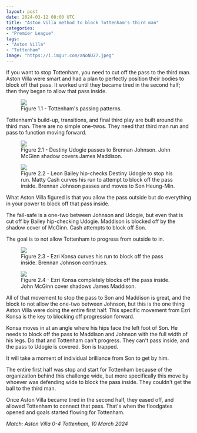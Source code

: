 ```yaml
---
layout: post
date: 2024-03-12 08:00 UTC
title: "Aston Villa method to block Tottenham's third man"
categories:
- "Premier League"
tags:
- "Aston Villa"
- "Tottenham"
image: "https://i.imgur.com/aNoNU27.jpeg"
---
```


If you want to stop Tottenham, you need to cut off the pass to the third man. Aston Villa were smart and had a plan to perfectly position their bodies to block off that pass. It worked until they became tired in the second half; then they began to allow that pass inside.

<!---more--->

<figure>
    <img src="https://i.imgur.com/TeQ9okE.jpeg">
    <figcaption>Figure 1.1 - Tottenham's passing patterns.</figcaption>
</figure> 

Tottenham's build-up, transitions, and final third play are built around the third man. There are no simple one-twos. They need that third man run and pass to function moving forward. 

<figure>
    <img src="https://i.imgur.com/3DUn9At.jpeg">
    <figcaption>Figure 2.1 - Destiny Udogie passes to Brennan Johnson. John McGinn shadow covers James Maddison.</figcaption>
</figure> 

<figure>
    <img src="https://i.imgur.com/C17ryOW.jpeg">
    <figcaption>Figure 2.2 - Leon Bailey hip-checks Destiny Udogie to stop his run. Matty Cash curves his run to attempt to block off the pass inside. Brennan Johnson passes and moves to Son Heung-Min.</figcaption>
</figure> 

What Aston Villa figured is that you allow the pass outside but do everything in your power to block off that pass inside. 

The fail-safe is a one-two between Johnson and Udogie, but even that is cut off by Bailey hip-checking Udogie. Maddison is blocked off by the shadow cover of McGinn. Cash attempts to block off Son. 

The goal is to not allow Tottenham to progress from outside to in. 

<figure>
    <img src="https://i.imgur.com/U9BFiZx.jpeg">
    <figcaption>Figure 2.3 - Ezri Konsa curves his run to block off the pass inside. Brennan Johnson continues.</figcaption>
</figure> 

<figure>
    <img src="https://i.imgur.com/aNoNU27.jpeg">
    <figcaption>Figure 2.4 - Ezri Konsa completely blocks off the pass inside. John McGinn cover shadows James Maddison.</figcaption>
</figure> 

All of that movement to stop the pass to Son and Maddison is great, and the block to not allow the one-two between Johnson, but this is the one thing Aston Villa were doing the entire first half. This specific movement from Ezri Konsa is the key to blocking off progression forward. 

Konsa moves in at an angle where his hips face the left foot of Son. He needs to block off the pass to Maddison and Johnson with the full width of his legs. Do that and Tottenham can't progress. They can't pass inside, and the pass to Udogie is covered. Son is trapped.

It will take a moment of individual brilliance from Son to get by him.

The entire first half was stop and start for Tottenham because of the organization behind this challenge wide, but more specifically this move by whoever was defending wide to block the pass inside. They couldn't get the ball to the third man. 

Once Aston Villa became tired in the second half, they eased off, and allowed Tottenham to connect that pass. That's when the floodgates opened and goals started flowing for Tottenham.

*Match: Aston Villa 0-4 Tottenham, 10 March 2024*